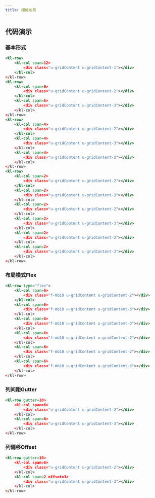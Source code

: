 ```yaml
---
title: 栅格布局
---
```


## 代码演示

### 基本形式

<!-- demo_start -->
<div class="m-example">
    <style>
        .u-gridContent {
            min-height: 36px;
        }
        .u-gridContent-1 {
            background: #99a9bf;
        }
        .u-gridContent-2 {
            background: #e5e9f2;
        }
        .u-gridContent-3 {
            background: #d3dce6;
        }
        .f-mb10 {
            margin-bottom: 10px;
        }
    </style>
</div>

```xml
<kl-row>
    <kl-col span=12>
        <div class="u-gridContent u-gridContent-1"></div>
    </kl-col>
</kl-row>
<kl-row>
    <kl-col span=6>
        <div class="u-gridContent u-gridContent-2"></div>
    </kl-col>
    <kl-col span=6>
        <div class="u-gridContent u-gridContent-3"></div>
    </kl-col>
</kl-row>
<kl-row>
    <kl-col span=4>
        <div class="u-gridContent u-gridContent-2"></div>
    </kl-col>
    <kl-col span=4>
        <div class="u-gridContent u-gridContent-3"></div>
    </kl-col>
    <kl-col span=4>
        <div class="u-gridContent u-gridContent-2"></div>
    </kl-col>
</kl-row>
<kl-row>
    <kl-col span=2>
        <div class="u-gridContent u-gridContent-2"></div>
    </kl-col>
    <kl-col span=2>
        <div class="u-gridContent u-gridContent-3"></div>
    </kl-col>
    <kl-col span=2>
        <div class="u-gridContent u-gridContent-2"></div>
    </kl-col>
    <kl-col span=2>
        <div class="u-gridContent u-gridContent-3"></div>
    </kl-col>
    <kl-col span=2>
        <div class="u-gridContent u-gridContent-2"></div>
    </kl-col>
    <kl-col span=2>
        <div class="u-gridContent u-gridContent-3"></div>
    </kl-col>
</kl-row>
```
<!-- demo_end -->

### 布局模式Flex

<!-- demo_start -->
<div class="m-example"></div>

```xml
<kl-row type="flex">
    <kl-col span=6>
        <div class="f-mb10 u-gridContent u-gridContent-2"></div>
    </kl-col>
    <kl-col span=6>
        <div class="f-mb10 u-gridContent u-gridContent-3"></div>
    </kl-col>
    <kl-col span=6>
        <div class="f-mb10 u-gridContent u-gridContent-3"></div>
    </kl-col>
    <kl-col span=6>
        <div class="f-mb10 u-gridContent u-gridContent-2"></div>
    </kl-col>
    <kl-col span=6>
        <div class="f-mb10 u-gridContent u-gridContent-2"></div>
    </kl-col>
    <kl-col span=6>
        <div class="f-mb10 u-gridContent u-gridContent-3"></div>
    </kl-col>
</kl-row>
```
<!-- demo_end -->

### 列间距Gutter

<!-- demo_start -->
<div class="m-example"></div>

```xml
<kl-row gutter=10>
    <kl-col span=6>
        <div class="u-gridContent u-gridContent-2"></div>
    </kl-col>
    <kl-col span=6>
        <div class="u-gridContent u-gridContent-3"></div>
    </kl-col>
</kl-row>
```
<!-- demo_end -->

### 列偏移Offset

<!-- demo_start -->
<div class="m-example"></div>

```xml
<kl-row gutter=10>
    <kl-col span=6>
        <div class="u-gridContent u-gridContent-2"></div>
    </kl-col>
    <kl-col span=2 offset=3>
        <div class="u-gridContent u-gridContent-3"></div>
    </kl-col>
</kl-row>
```
<!-- demo_end -->